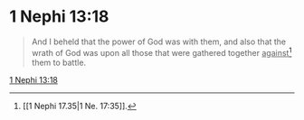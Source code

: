 # 1 Nephi 13:18

> And I beheld that the power of God was with them, and also that the wrath of God was upon all those that were gathered together <u>against</u>[^a] them to battle.

[1 Nephi 13:18](https://www.churchofjesuschrist.org/study/scriptures/bofm/1-ne/13?lang=eng&id=p18#p18)


[^a]: [[1 Nephi 17.35|1 Ne. 17:35]].  
